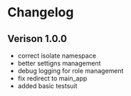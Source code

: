 # Changelog

## Verison 1.0.0
* correct isolate namespace
* better settigns management
* debug logging for role management
* fix redirect to main_app
* added basic testsuit

